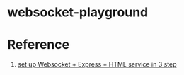 # websocket-playground



# Reference

1. [set up Websocket + Express + HTML service in 3 step](https://hackernoon.com/nodejs-web-socket-example-tutorial-send-message-connect-express-set-up-easy-step-30347a2c5535)
